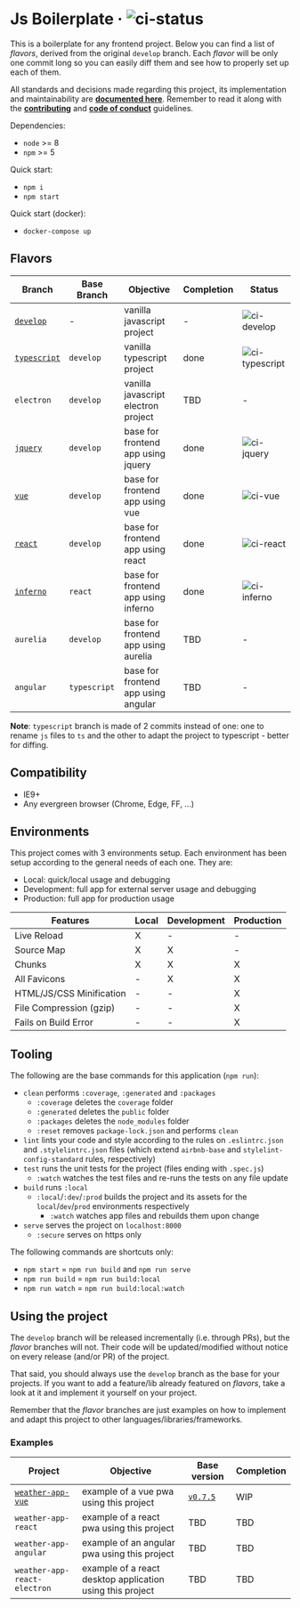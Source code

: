 # Js Boilerplate &middot; ![ci-status][ci-develop]
This is a boilerplate for any frontend project. Below you can find a list of
_flavors_, derived from the original `develop` branch. Each _flavor_ will be
only one commit long so you can easily diff them and see how to properly set up
each of them.

All standards and decisions made regarding this project, its implementation and
maintainability are **[documented here](STANDARDS.md)**. Remember to read it
along with the **[contributing](CONTRIBUTING.md)** and
**[code of conduct](CODE_OF_CONDUCT.md)** guidelines.

Dependencies:
- `node` >= 8
- `npm` >= 5

Quick start:
- `npm i`
- `npm start`

Quick start (docker):
- `docker-compose up`

## Flavors
| Branch | Base Branch | Objective | Completion | Status |
| ------ | ------ | ------ | ------ | ------ |
| [`develop`][link-develop] | - | vanilla javascript project | - | ![ci-develop][ci-develop] |
| [`typescript`][link-typescript] | `develop` | vanilla typescript project | done | ![ci-typescript][ci-typescript] |
| `electron` | `develop` | vanilla javascript electron project | TBD | - |
| [`jquery`][link-jquery] | `develop` | base for frontend app using jquery | done | ![ci-jquery][ci-jquery] |
| [`vue`][link-vue] | `develop` | base for frontend app using vue | done | ![ci-vue][ci-vue] |
| [`react`][link-react] | `develop` | base for frontend app using react | done | ![ci-react][ci-react] |
| [`inferno`][link-inferno] | `react` | base for frontend app using inferno | done | ![ci-inferno][ci-inferno] |
| `aurelia` | `develop` | base for frontend app using aurelia | TBD | - |
| `angular` | `typescript` | base for frontend app using angular | TBD | - |

**Note**: `typescript` branch is made of 2 commits instead of one: one to rename
`js` files to `ts` and the other to adapt the project to typescript - better for
diffing.

## Compatibility
- IE9+
- Any evergreen browser (Chrome, Edge, FF, ...)

## Environments
This project comes with 3 environments setup. Each environment has been setup
according to the general needs of each one. They are:
- Local: quick/local usage and debugging
- Development: full app for external server usage and debugging
- Production: full app for production usage

| Features | Local | Development | Production |
| ------ | ------ | ------ | ------ |
| Live Reload | X | - | - |
| Source Map | X | X | - |
| Chunks | X | X | X |
| All Favicons | - | X | X |
| HTML/JS/CSS Minification | - | - | X |
| File Compression (gzip) | - | - | X |
| Fails on Build Error | - | - | X |

## Tooling
The following are the base commands for this application (`npm run`):
- `clean` performs `:coverage`, `:generated` and `:packages`
  - `:coverage` deletes the `coverage` folder
  - `:generated` deletes the `public` folder
  - `:packages` deletes the `node_modules` folder
  - `:reset` removes `package-lock.json` and performs `clean`
- `lint` lints your code and style according to the rules on `.eslintrc.json`
and `.stylelintrc.json` files (which extend `airbnb-base` and
`stylelint-config-standard` rules, respectively)
- `test` runs the unit tests for the project (files ending with `.spec.js`)
  - `:watch` watches the test files and re-runs the tests on any file update
- `build` runs `:local`
  - `:local`/`:dev`/`:prod` builds the project and its assets for the
    `local`/`dev`/`prod` environments respectively
    - `:watch` watches app files and rebuilds them upon change
- `serve` serves the project on `localhost:8000`
  - `:secure` serves on https only

The following commands are shortcuts only:
- `npm start` = `npm run build` and `npm run serve`
- `npm run build` = `npm run build:local`
- `npm run watch` = `npm run build:local:watch`

## Using the project
The `develop` branch will be released incrementally (i.e. through PRs), but the
_flavor_ branches will not. Their code will be updated/modified without
notice on every release (and/or PR) of the project.

That said, you should always use the `develop` branch as the base for your
projects. If you want to add a feature/lib already featured on _flavors_,
take a look at it and implement it yourself on your project.

Remember that the _flavor_ branches are just examples on how to implement and
adapt this project to other languages/libraries/frameworks.

### Examples
| Project | Objective | Base version | Completion |
| ------ | ------ | ------ | ------ |
| [`weather-app-vue`][link-app-vue] | example of a vue pwa using this project | [`v0.7.5`][version-beta1] | WIP |
| `weather-app-react` | example of a react pwa using this project | TBD | TBD |
| `weather-app-angular` | example of an angular pwa using this project | TBD | TBD |
| `weather-app-react-electron` | example of a react desktop application using this project | TBD | TBD |

[link-develop]: https://github.com/tiagomapmarques/js-boilerplate
[link-typescript]: https://github.com/tiagomapmarques/js-boilerplate/tree/typescript
[link-electron]: https://github.com/tiagomapmarques/js-boilerplate/tree/electron
[link-jquery]: https://github.com/tiagomapmarques/js-boilerplate/tree/jquery
[link-vue]: https://github.com/tiagomapmarques/js-boilerplate/tree/vue
[link-react]: https://github.com/tiagomapmarques/js-boilerplate/tree/react
[link-inferno]: https://github.com/tiagomapmarques/js-boilerplate/tree/inferno
[link-aurelia]: https://github.com/tiagomapmarques/js-boilerplate/tree/aurelia
[link-angular]: https://github.com/tiagomapmarques/js-boilerplate/tree/angular
[link-app-vue]: https://github.com/tiagomapmarques/weather-app-vue
[ci-develop]: https://circleci.com/gh/tiagomapmarques/js-boilerplate.svg?style=shield&circle-token=a1853ef566db72f165f70b008b5929d5978f2bcd
[ci-typescript]: https://circleci.com/gh/tiagomapmarques/js-boilerplate/tree/typescript.svg?style=shield&circle-token=a1853ef566db72f165f70b008b5929d5978f2bcd
[ci-electron]: https://circleci.com/gh/tiagomapmarques/js-boilerplate/tree/electron.svg?style=shield&circle-token=a1853ef566db72f165f70b008b5929d5978f2bcd
[ci-jquery]: https://circleci.com/gh/tiagomapmarques/js-boilerplate/tree/jquery.svg?style=shield&circle-token=a1853ef566db72f165f70b008b5929d5978f2bcd
[ci-vue]: https://circleci.com/gh/tiagomapmarques/js-boilerplate/tree/vue.svg?style=shield&circle-token=a1853ef566db72f165f70b008b5929d5978f2bcd
[ci-react]: https://circleci.com/gh/tiagomapmarques/js-boilerplate/tree/react.svg?style=shield&circle-token=a1853ef566db72f165f70b008b5929d5978f2bcd
[ci-inferno]: https://circleci.com/gh/tiagomapmarques/js-boilerplate/tree/inferno.svg?style=shield&circle-token=a1853ef566db72f165f70b008b5929d5978f2bcd
[ci-aurelia]: https://circleci.com/gh/tiagomapmarques/js-boilerplate/tree/aurelia.svg?style=shield&circle-token=a1853ef566db72f165f70b008b5929d5978f2bcd
[ci-angular]: https://circleci.com/gh/tiagomapmarques/js-boilerplate/tree/angular.svg?style=shield&circle-token=a1853ef566db72f165f70b008b5929d5978f2bcd
[version-beta1]: https://github.com/tiagomapmarques/js-boilerplate/tree/v0.7.5
